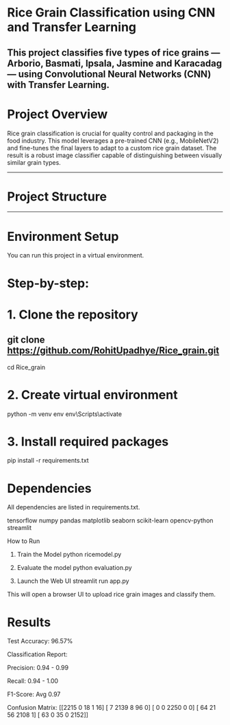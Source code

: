 # Rice Grain Classification using CNN and Transfer Learning

This project classifies five types of rice grains — Arborio, Basmati, Ipsala, Jasmine and Karacadag — using Convolutional Neural Networks (CNN) with Transfer Learning. 
---

# Project Overview

Rice grain classification is crucial for quality control and packaging in the food industry. This model leverages a pre-trained CNN (e.g., MobileNetV2) and fine-tunes the final layers to adapt to a custom rice grain dataset. The result is a robust image classifier capable of distinguishing between visually similar grain types.

---

# Project Structure

---

# Environment Setup

You can run this project in a virtual environment.

# Step-by-step:


# 1. Clone the repository
git clone https://github.com/RohitUpadhye/Rice_grain.git
---
cd Rice_grain

# 2. Create virtual environment
python -m venv env
env\Scripts\activate

# 3. Install required packages
pip install -r requirements.txt

#  Dependencies
All dependencies are listed in requirements.txt. 

tensorflow
numpy
pandas
matplotlib
seaborn
scikit-learn
opencv-python
streamlit

How to Run
1. Train the Model
python ricemodel.py

2. Evaluate the model
python evaluation.py

3. Launch the Web UI
streamlit run app.py

This will open a browser UI to upload rice grain images and classify them.

# Results
Test Accuracy: 96.57%

Classification Report:

Precision: 0.94 - 0.99

Recall: 0.94 - 1.00

F1-Score: Avg 0.97

Confusion Matrix:
[[2215  0   18    1   16]
 [   7 2139    8   96    0]
 [   0    0 2250    0    0]
 [  64   21   56 2108    1]
 [  63    0   35    0 2152]]



